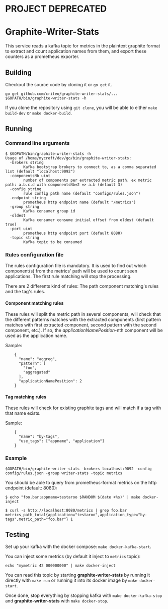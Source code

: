 # PROJECT DEPRECATED

# Graphite-Writer-Stats



This service reads a kafka topic for metrics in the plaintext graphite format to extract and count application names from them, and export these counters as a prometheus exporter.


## Building

Checkout the source code by cloning it or `go get` it.

```
go get github.com/criteo/graphite-writer-stats/...
$GOPATH/bin/graphite-writer-stats -h
```

If you clone the repository using `git clone`, you will be able to either `make build-dev` or `make docker-build`.


## Running

### Command line arguments

```
$ $GOPATH/bin/graphite-writer-stats -h
Usage of /home/mycroft/dev/go/bin/graphite-writer-stats:
  -brokers string
        Kafka bootstrap brokers to connect to, as a comma separated list (default "localhost:9092")
  -componentsNb uint
        number of components per extracted metric path. ex metric path: a.b.c.d with componentsNb=2 => a.b (default 3)
  -config string
        rule config path name (default "configs/rules.json")
  -endpoint string
        prometheus http endpoint name (default "/metrics")
  -group string
        Kafka consumer group id
  -oldest
        Kafka consumer consume initial offset from oldest (default true)
  -port uint
        prometheus http endpoint port (default 8080)
  -topic string
        Kafka topic to be consumed
```

### Rules configuration file

The rules configuration file is mandatory. It is used to find out which component(s) from the metrics' path will be used to count seen applications. The first rule matching will stop the processing.

There are 2 differents kind of rules: The path component matching's rules and the tag's rules.

#### Component matching rules

These rules will split the metric path in several components, will check that the different patterns matches with the extracted components (first pattern matches with first extracted component, second pattern with the second component, etc.). If so, the *applicationNamePosition*-nth component will be used as the application name.

Sample:

```
    {
      "name": "aggreg",
      "pattern": [
        "foo",
        "aggregated"
      ],
      "applicationNamePosition": 2
    }
```

#### Tag matching rules

These rules will check for existing graphite tags and will match if a tag with that name exists.

Sample:

```
    {
      "name": "by-tags",
      "use_tags": ["appname", "application"]
    }
```

### Example

```
$GOPATH/bin/graphite-writer-stats -brokers localhost:9092 -config config/rules.json -group writer-stats -topic metrics
```

You should be able to query from prometheus-format metrics on the http endpoint (default: 8080):

```
$ echo "foo.bar;appname=testaroo $RANDOM $(date +%s)" | make docker-inject

$ curl -s http://localhost:8080/metrics | grep foo.bar
metrics_path_total{application="testaroo",application_type="by-tags",metric_path="foo.bar"} 1
```

## Testing

Set up your kafka  with the docker compose: `make docker-kafka-start`.

You can inject some metrics (by default it inject to `metrics` topic):

```
echo "mymetric 42 000000000" | make docker-inject
```

You can read this topic by starting **graphite-writer-stats** by running it directly with `make run` or running it into its docker image by `make docker-start`.

Once done, stop everything by stopping kafka with `make docker-kafka-stop` and **graphite-writer-stats** with `make docker-stop`.
